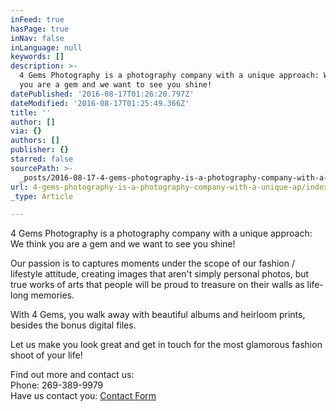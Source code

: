 ```yaml
---
inFeed: true
hasPage: true
inNav: false
inLanguage: null
keywords: []
description: >-
  4 Gems Photography is a photography company with a unique approach: We think
  you are a gem and we want to see you shine! 
datePublished: '2016-08-17T01:26:20.797Z'
dateModified: '2016-08-17T01:25:49.366Z'
title: ''
author: []
via: {}
authors: []
publisher: {}
starred: false
sourcePath: >-
  _posts/2016-08-17-4-gems-photography-is-a-photography-company-with-a-unique-ap.md
url: 4-gems-photography-is-a-photography-company-with-a-unique-ap/index.html
_type: Article

---
```

4 Gems Photography is a photography company with a unique approach: We think you are a gem and we want to see you shine! 

Our passion is to captures moments under the scope of our fashion / lifestyle attitude, creating images that aren't simply personal photos, but true works of arts that people will be proud to treasure on their walls as life-long memories. 

With 4 Gems, you walk away with beautiful albums and heirloom prints, besides the bonus digital files. 

Let us make you look great and get in touch for the most glamorous fashion shoot of your life! 

Find out more and contact us:   
Phone: 269-389-9979  
Have us contact you: [Contact Form][0]

[0]: http://apps.4gemsphotography.com/Info/